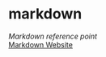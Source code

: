 # markdown
*Markdown reference point*  
[Markdown Website](https://github.com/rt0112358/markdown.git)